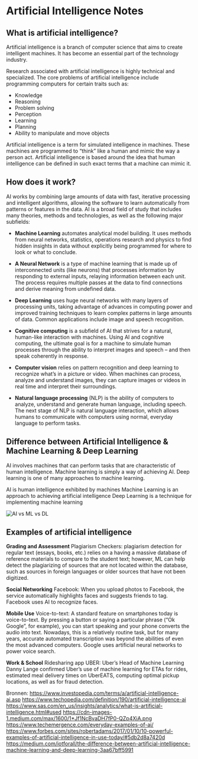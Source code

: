 # Artificial Intelligence Notes

## What is artificial intelligence?
Artificial intelligence is a branch of computer science that aims to create intelligent machines. It has become an essential part of the technology industry. 

Research associated with artificial intelligence is highly technical and specialized. The core problems of artificial intelligence include programming computers for certain traits such as: 
* Knowledge
* Reasoning
* Problem solving
* Perception
* Learning
* Planning
* Ability to manipulate and move objects

Artificial intelligence is a term for simulated intelligence in machines. These machines are programmed to “think” like a human and mimic the way a person act. Artificial intelligence is based around the idea that human intelligence can be defined in such exact terms that a machine can mimic it. 


## How does it work?
AI works by combining large amounts of data with fast, iterative processing and intelligent algorithms, allowing the software to learn automatically from patterns or features in the data. AI is a broad field of study that includes many theories, methods and technologies, as well as the following major subfields: 

* **Machine Learning** automates analytical model building. It uses methods from neural networks, statistics, operations research and physics to find hidden insights in data without explicitly being programmed for where to look or what to conclude.

* **A Neural Network** is a type of machine learning that is made up of interconnected units (like neurons) that processes information by responding to external inputs, relaying information between each unit. The process requires multiple passes at the data to find connections and derive meaning from undefined data.

* **Deep Learning** uses huge neural networks with many layers of processing units, taking advantage of advances in computing power and improved training techniques to learn complex patterns in large amounts of data. Common applications include image and speech recognition.

* **Cognitive computing** is a subfield of AI that strives for a natural, human-like interaction with machines. Using AI and cognitive computing, the ultimate goal is for a machine to simulate human processes through the ability to interpret images and speech – and then speak coherently in response.  

* **Computer vision** relies on pattern recognition and deep learning to recognize what’s in a picture or video. When machines can process, analyze and understand images, they can capture images or videos in real time and interpret their surroundings.

* **Natural language processing** (NLP) is the ability of computers to analyze, understand and generate human language, including speech. The next stage of NLP is natural language interaction, which allows humans to communicate with computers using normal, everyday language to perform tasks.

## Difference between Artificial Intelligence & Machine Learning & Deep Learning
AI involves machines that can perform tasks that are characteristic of human intelligence. 
Machine learning is simply a way of achieving AI.
Deep learning is one of many approaches to machine learning. 


AI is human intelligence exhibited by machines
Machine Learning is an approach to achieving artificial intelligence
Deep Learning is a technique for implementing machine learning


![AI vs ML vs DL](https://cdn-images-1.medium.com/max/1600/1*Jf1NcBvaDH7fP0-QZp4XiA.png)


## Examples of artificial intelligence
**Grading and Assessment**
Plagiarism Checkers: plagiarism detection for regular text (essays, books, etc.) relies on a having a massive database of reference materials to compare to the student text; however, ML can help detect the plagiarizing of sources that are not located within the database, such as sources in foreign languages or older sources that have not been digitized.


**Social Networking**
Facebook: When you upload photos to Facebook, the service automatically highlights faces and suggests friends to tag. Facebook uses AI to recognize faces. 


**Mobile Use**
Voice-to-text: A standard feature on smartphones today is voice-to-text. By pressing a button or saying a particular phrase (“Ok Google”, for example), you can start speaking and your phone converts the audio into text. Nowadays, this is a relatively routine task, but for many years, accurate automated transcription was beyond the abilities of even the most advanced computers. Google uses artificial neural networks to power voice search.


**Work & School**
Ridesharing app UBER: Uber’s Head of Machine Learning Danny Lange confirmed Uber’s use of machine learning for ETAs for rides, estimated meal delivery times on UberEATS, computing optimal pickup locations, as well as for fraud detection.





Bronnen:
https://www.investopedia.com/terms/a/artificial-intelligence-ai.asp
https://www.techopedia.com/definition/190/artificial-intelligence-ai
https://www.sas.com/en_us/insights/analytics/what-is-artificial-intelligence.html#used
https://cdn-images-1.medium.com/max/1600/1*Jf1NcBvaDH7fP0-QZp4XiA.png
https://www.techemergence.com/everyday-examples-of-ai/
https://www.forbes.com/sites/robertadams/2017/01/10/10-powerful-examples-of-artificial-intelligence-in-use-today/#5db2d8a7420d
https://medium.com/iotforall/the-difference-between-artificial-intelligence-machine-learning-and-deep-learning-3aa67bff5991





























